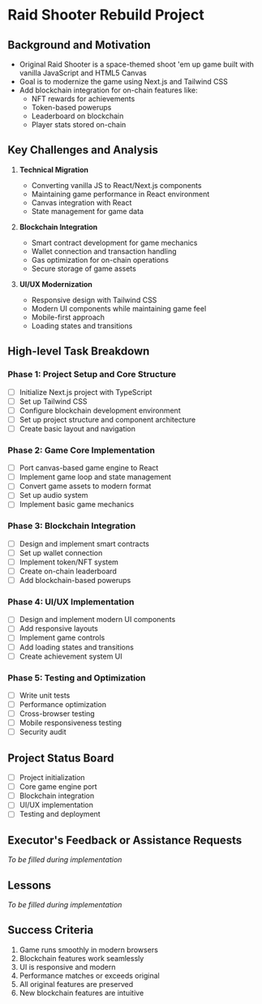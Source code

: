 # Raid Shooter Rebuild Project

## Background and Motivation
- Original Raid Shooter is a space-themed shoot 'em up game built with vanilla JavaScript and HTML5 Canvas
- Goal is to modernize the game using Next.js and Tailwind CSS
- Add blockchain integration for on-chain features like:
  - NFT rewards for achievements
  - Token-based powerups
  - Leaderboard on blockchain
  - Player stats stored on-chain

## Key Challenges and Analysis
1. **Technical Migration**
   - Converting vanilla JS to React/Next.js components
   - Maintaining game performance in React environment
   - Canvas integration with React
   - State management for game data

2. **Blockchain Integration**
   - Smart contract development for game mechanics
   - Wallet connection and transaction handling
   - Gas optimization for on-chain operations
   - Secure storage of game assets

3. **UI/UX Modernization**
   - Responsive design with Tailwind CSS
   - Modern UI components while maintaining game feel
   - Mobile-first approach
   - Loading states and transitions

## High-level Task Breakdown

### Phase 1: Project Setup and Core Structure
- [ ] Initialize Next.js project with TypeScript
- [ ] Set up Tailwind CSS
- [ ] Configure blockchain development environment
- [ ] Set up project structure and component architecture
- [ ] Create basic layout and navigation

### Phase 2: Game Core Implementation
- [ ] Port canvas-based game engine to React
- [ ] Implement game loop and state management
- [ ] Convert game assets to modern format
- [ ] Set up audio system
- [ ] Implement basic game mechanics

### Phase 3: Blockchain Integration
- [ ] Design and implement smart contracts
- [ ] Set up wallet connection
- [ ] Implement token/NFT system
- [ ] Create on-chain leaderboard
- [ ] Add blockchain-based powerups

### Phase 4: UI/UX Implementation
- [ ] Design and implement modern UI components
- [ ] Add responsive layouts
- [ ] Implement game controls
- [ ] Add loading states and transitions
- [ ] Create achievement system UI

### Phase 5: Testing and Optimization
- [ ] Write unit tests
- [ ] Performance optimization
- [ ] Cross-browser testing
- [ ] Mobile responsiveness testing
- [ ] Security audit

## Project Status Board
- [ ] Project initialization
- [ ] Core game engine port
- [ ] Blockchain integration
- [ ] UI/UX implementation
- [ ] Testing and deployment

## Executor's Feedback or Assistance Requests
*To be filled during implementation*

## Lessons
*To be filled during implementation*

## Success Criteria
1. Game runs smoothly in modern browsers
2. Blockchain features work seamlessly
3. UI is responsive and modern
4. Performance matches or exceeds original
5. All original features are preserved
6. New blockchain features are intuitive 